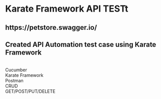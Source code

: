 <h1>Karate Framework API TESTt</h1>
<h2>https://petstore.swagger.io/</h2>
<h2>Created API Automation test case using Karate Framework</h2>
<p>
<br>Cucumber<br/>
Karate Framework<br/>
Postman<br/>
CRUD<br/>
GET/POST/PUT/DELETE<br/>
</p>
